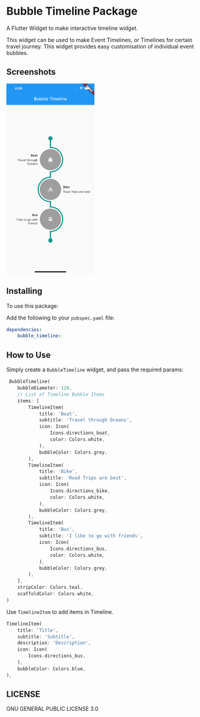 # Bubble Timeline Package

A Flutter Widget to make interactive timeline widget.

This widget can be used to make Event Timelines, or Timelines for certain travel journey. This widget provides easy customisation of individual event bubbles.

## Screenshots

<img src="screenshot.png" height="500px">

## Installing

To use this package:

Add the following to your `pubspec.yaml` file:

```yaml
dependencies:
    bubble_timeline:
```

## How to Use

Simply create a `BubbleTimeline` widget, and pass the required params:

```dart
 BubbleTimeline(
    bubbleDiameter: 120,
    // List of Timeline Bubble Items
    items: [
        TimelineItem(
            title: 'Boat',
            subtitle: 'Travel through Oceans',
            icon: Icon(
                Icons.directions_boat,
                color: Colors.white,
            ),
            bubbleColor: Colors.grey,
        ),
        TimelineItem(
            title: 'Bike',
            subtitle: 'Road Trips are best',
            icon: Icon(
                Icons.directions_bike,
                color: Colors.white,
            ),
            bubbleColor: Colors.grey,
        ),
        TimelineItem(
            title: 'Bus',
            subtitle: 'I like to go with friends',
            icon: Icon(
                Icons.directions_bus,
                color: Colors.white,
            ),
            bubbleColor: Colors.grey,
        ),
    ],
    stripColor: Colors.teal,
    scaffoldColor: Colors.white,
)        
```


Use `TimelineItem` to add items in Timeline.

```dart
TimelineItem(
    title: 'Title',
    subtitle: 'Subtitle',
    description: 'Description',
    icon: Icon(
        Icons.directions_bus,
    ),
    bubbleColor: Colors.blue,
),
```


## LICENSE

GNU GENERAL PUBLIC LICENSE 3.0



